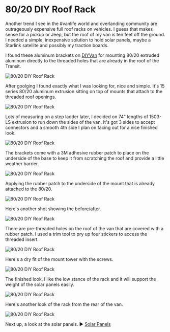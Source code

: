 # 80/20 DIY Roof Rack

Another trend I see in the #vanlife world and overlanding community are outrageously expensive full roof racks on vehicles. I guess that makes sense for a pickup or Jeep, but the roof of my van is ten feet off the ground. I needed a simple, inexpensive solution to hold solar panels, maybe a Starlink satellite and possibly my traction boards.

I found these aluminum brackets on [DIYVan](https://diyvan.com) for mounting 80/20 extruded aluminum directly to the threaded holes that are already in the roof of the Transit.

![80/20 DIY Roof Rack](assets/8020-roof-rack-01.jpg)

After goolging I found exactly what I was looking for, nice and simple. It's 15 series 80/20 aluminum extrusion sitting on top of mounts that attach to the threaded roof openings.

![80/20 DIY Roof Rack](assets/8020-roof-rack-02.jpg)

Lots of measuring on a step ladder later, I decided on 74" lengths of 1503-LS extrusion to run down the sides of the van. It's got 3 sides to accept connectors and a smooth 4th side I plan on facing out for a nice finished look.

![80/20 DIY Roof Rack](assets/8020-roof-rack-03.jpg)

The brackets come with a 3M adhesive rubber patch to place on the underside of the base to keep it from scratching the roof and provide a little weather barrier.

![80/20 DIY Roof Rack](assets/8020-roof-rack-04.JPG)

Applying the rubber patch to the underside of the mount that is already attached to the 80/20.

![80/20 DIY Roof Rack](assets/8020-roof-rack-05.JPG)

Here's another shot showing the before/after.

![80/20 DIY Roof Rack](assets/8020-roof-rack-06.JPG)

There are pre-threaded holes on the roof of the van that are covered with a rubber patch. I used a trim tool to pry up four stickers to access the threaded insert.

![80/20 DIY Roof Rack](assets/8020-roof-rack-07.JPG)

Here's a dry fit of the mount tower with the screws.

![80/20 DIY Roof Rack](assets/8020-roof-rack-08.JPG)

The finished look, I like the low stance of the rack and it will support the weight of the solar panels easily.

![80/20 DIY Roof Rack](assets/8020-roof-rack-09.JPG)

Here's another look of the rack from the rear of the van.

![80/20 DIY Roof Rack](assets/8020-roof-rack-10.JPG)

Next up, a look at the solar panels. :arrow_forward: [Solar Panels](solar-panels.md)